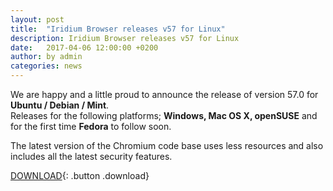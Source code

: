 ```yaml
---
layout: post
title:  "Iridium Browser releases v57 for Linux"
description: Iridium Browser releases v57 for Linux
date:   2017-04-06 12:00:00 +0200
author:	by admin
categories: news
---
```


We are happy and a little proud to announce the release of version 57.0 for **Ubuntu / Debian / Mint**.     
Releases for the following platforms; **Windows, Mac OS X, openSUSE** and for the first time **Fedora** to follow soon.     
<!--break-->

The latest version of the Chromium code base uses less resources and also includes all the latest security features.     
      
[DOWNLOAD](/downloads/linux.html "Download v57 for Linux"){: .button .download}     

